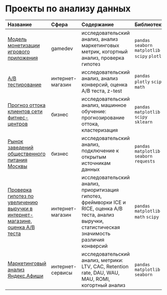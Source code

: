 # Проекты по анализу данных

| Название | Сфера | Содержание | Библиотеки |
| :-------------------- | :-------------------- |:--------------------|:--------------------|
| [Модель монетизации игрового приложения](https://github.com/barrabanda/practicum/tree/main/monetization%20model) | gamedev | исследовательский анализ, анализ маркетинговых метрик, когортный анализ, проверка гипотез  | `pandas` `seaborn` `matplotlib` `scipy` `plotly` |
| [A/B тестирование](https://github.com/barrabanda/practicum/tree/main/ab_test) | интернет-магазин | исследовательский анализ, анализ конверсий, оценка A/B теста, z-test  | `pandas` `plotly` `scipy` `math` |
| [Прогноз оттока клиентов сети фитнес-центров](https://github.com/barrabanda/practicum/tree/main/gym%20churn) | бизнес | исследовательский анализ, машинное обучение: прогнозирование оттока, кластеризация | `pandas` `matplotlib` `scipy` `sklearn` |
| [Рынок заведений общественного питания Москвы](https://github.com/barrabanda/practicum/tree/main/moscow%20rests) | бизнес | исследовательский анализ, подключение к открытым источникам данных | `pandas` `matplotlib` `seaborn` `requests` |
| [Проверка гипотез по увеличению выручки в интернет-магазине, оценка A/B теста](https://github.com/barrabanda/practicum/tree/main/hypothesis) | интернет-магазин | исследовательский анализ, приоритизация гипотез, фреймворки ICE и RICE, оценка A/B теста, анализ выручки, статистическая значимость различия конверсий | `pandas` `matplotlib` `math` `scipy` |
| [Маркетинговый анализ Яндекс.Афиши](https://github.com/barrabanda/practicum/tree/main/afisha) | интернет-сервисы | исследовательский анализ, метрики: LTV, CAC, Retention rate, DAU, WAU, MAU, ROMI, когортный анализ | `pandas` `matplotlib` `seaborn` |

